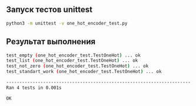 ## Запуск тестов unittest

```bash
python3 -m unittest -v one_hot_encoder_test.py
```

## Результат выполнения

```bash
test_empty (one_hot_encoder_test.TestOneHot) ... ok
test_list (one_hot_encoder_test.TestOneHot) ... ok
test_not_zero (one_hot_encoder_test.TestOneHot) ... ok
test_standart_work (one_hot_encoder_test.TestOneHot) ... ok

----------------------------------------------------------------------
Ran 4 tests in 0.001s

OK
```
